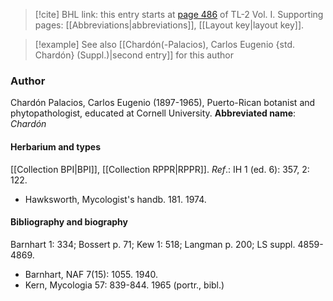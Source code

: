 > [!cite] BHL link: this entry starts at [page 486](https://www.biodiversitylibrary.org/page/33120617) of TL-2 Vol. I.
> Supporting pages: [[Abbreviations|abbreviations]], [[Layout key|layout key]].

> [!example] See also [[Chardón(-Palacios), Carlos Eugenio {std. Chardón} (Suppl.)|second entry]] for this author

### Author

Chardón Palacios, Carlos Eugenio (1897-1965), Puerto-Rican botanist and phytopathologist, educated at Cornell University. 
**Abbreviated name**: *Chardón*

#### Herbarium and types

[[Collection BPI|BPI]], [[Collection RPPR|RPPR]].
*Ref*.: IH 1 (ed. 6): 357, 2: 122.
- Hawksworth, Mycologist's handb. 181. 1974.

#### Bibliography and biography

Barnhart 1: 334; Bossert p. 71; Kew 1: 518; Langman p. 200; LS suppl. 4859-4869.
- Barnhart, NAF 7(15): 1055. 1940.
- Kern, Mycologia 57: 839-844. 1965 (portr., bibl.)

